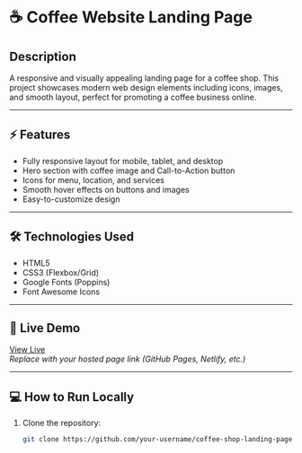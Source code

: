 # ☕ Coffee Website Landing Page

## Description
A responsive and visually appealing landing page for a coffee shop. This project showcases modern web design elements including icons, images, and smooth layout, perfect for promoting a coffee business online.  

---

## ⚡ Features
- Fully responsive layout for mobile, tablet, and desktop  
- Hero section with coffee image and Call-to-Action button  
- Icons for menu, location, and services  
- Smooth hover effects on buttons and images  
- Easy-to-customize design  

---

## 🛠 Technologies Used
- HTML5  
- CSS3 (Flexbox/Grid)  
- Google Fonts (Poppins)  
- Font Awesome Icons  

---

## 🚀 Live Demo
[View Live](https://fauz-del.github.io/Coffee-Website-/)  
*Replace with your hosted page link (GitHub Pages, Netlify, etc.)*

---

## 💻 How to Run Locally
1. Clone the repository:  
   ```bash
   git clone https://github.com/your-username/coffee-shop-landing-page.git

